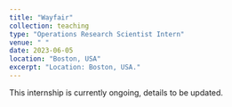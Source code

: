 ```yaml
---
title: "Wayfair"
collection: teaching
type: "Operations Research Scientist Intern"
venue: " "
date: 2023-06-05
location: "Boston, USA"
excerpt: "Location: Boston, USA."
---
```


This internship is currently ongoing, details to be updated.